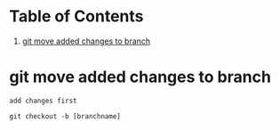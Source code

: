 
# Table of Contents

1.  [git move added changes to branch](#org0c31c2d)


<a id="org0c31c2d"></a>

# git move added changes to branch

    add changes first

    git checkout -b [branchname]

